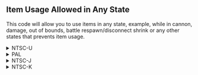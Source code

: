 ## Item Usage Allowed in Any State

This code will allow you to use items in any state, example, while in cannon, damage, out of bounds, battle respawn/disconnect shrink or any other states that prevents item usage.

<details>
<summary>NTSC-U</summary>

```powerpc
0478E9BC 38000000
0678EC04 0000000C
38A00000 38C00000
38800000 00000000
0478ED40 38600000
0478EE14 38600000
0478EF74 38000000
```
</details>

<details>
<summary>PAL</summary>

```powerpc
047979C8 38000000
06797C10 0000000C
38A00000 38C00000
38800000 00000000
04797D4C 38600000
04797E20 38600000
04797F80 38000000
```
</details>

<details>
<summary>NTSC-J</summary>

```powerpc
04797034 38000000
0679727C 0000000C
38A00000 38C00000
38800000 00000000
047973B8 38600000
0479748C 38600000
047975EC 38000000
```
</details>

<details>
<summary>NTSC-K</summary>

```powerpc
04785D88 38000000
0678F1EC 0000000C
38A00000 38C00000
38800000 00000000
0478610C 38600000
047861E0 38600000
04786340 38000000
```
</details>